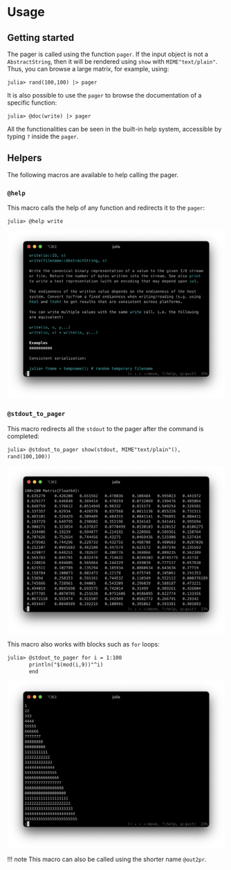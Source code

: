 Usage
=====

## Getting started

The pager is called using the function `pager`. If the input object is not a
`AbstractString`, then it will be rendered using `show` with `MIME"text/plain"`.  Thus, you
can browse a large matrix, for example, using:

```julia-repl
julia> rand(100,100) |> pager
```

It is also possible to use the `pager` to browse the documentation of a specific function:

```julia-repl
julia> @doc(write) |> pager
```

All the functionalities can be seen in the built-in help system, accessible by typing `?`
inside the `pager`.

## Helpers

The following macros are available to help calling the pager.

### `@help`

This macro calls the help of any function and redirects it to the `pager`:

```julia-repl
julia> @help write
```

![](../assets/dpr_01.png)

### `@stdout_to_pager`

This macro redirects all the `stdout` to the pager after the command is completed:

```julia-repl
julia> @stdout_to_pager show(stdout, MIME"text/plain"(), rand(100,100))
```

![](../assets/stdout_to_pager_01.png)

This macro also works with blocks such as `for` loops:

```julia-repl
julia> @stdout_to_pager for i = 1:100
       println("$(mod(i,9))"^i)
       end
```

![](../assets/stdout_to_pager_02.png)

!!! note
    This macro can also be called using the shorter name `@out2pr`.
